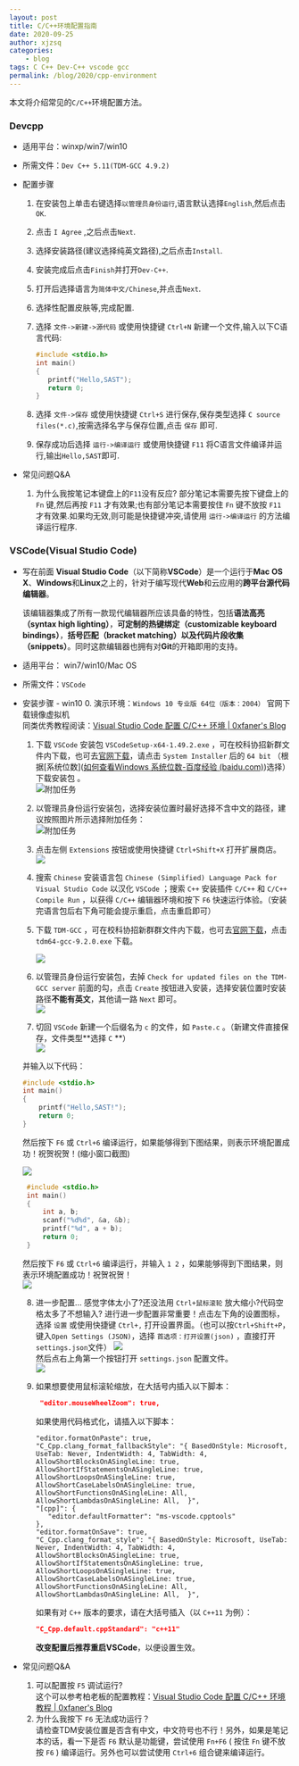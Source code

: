 ```yaml
---
layout: post
title: C/C++环境配置指南
date: 2020-09-25
author: xjzsq
categories:
    - blog
tags: C C++ Dev-C++ vscode gcc 
permalink: /blog/2020/cpp-environment
---
```


本文将介绍常见的`C/C++`环境配置方法。  

<!--more-->

### Devcpp

- 适用平台：winxp/win7/win10
- 所需文件：`Dev C++ 5.11(TDM-GCC 4.9.2)`
- 配置步骤
  
  1. 在安装包上单击右键选择`以管理员身份运行`,语言默认选择`English`,然后点击`OK`.
  
  2. 点击 `I Agree` ,之后点击`Next`.
  
  3. 选择安装路径(建议选择纯英文路径),之后点击`Install`.
  
  4. 安装完成后点击`Finish`并打开`Dev-C++`.
  
  5. 打开后选择语言为`简体中文/Chinese`,并点击`Next`.
  
  6. 选择性配置皮肤等,完成配置.
  
  7. 选择 `文件->新建->源代码` 或使用快捷键 `Ctrl+N` 新建一个文件,输入以下C语言代码:
  
     ``` c
     #include <stdio.h>
     int main()
     {
     	printf("Hello,SAST");
     	return 0;
     } 
     ```
     
   8. 选择 `文件->保存` 或使用快捷键 `Ctrl+S` 进行保存,保存类型选择 `C source files(*.c)`,按需选择名字与保存位置,点击 `保存` 即可.
  
   9. 保存成功后选择 `运行->编译运行` 或使用快捷键 `F11` 将C语言文件编译并运行,输出`Hello,SAST`即可.

- 常见问题Q&A
  
  1. 为什么我按笔记本键盘上的`F11`没有反应?
     部分笔记本需要先按下键盘上的 `Fn` 键,然后再按 `F11` 才有效果;也有部分笔记本需要按住 `Fn` 键不放按 `F11` 才有效果.如果均无效,则可能是快捷键冲突,请使用 `运行->编译运行` 的方法编译运行程序.

### VSCode(Visual Studio Code)
- 写在前面
  **Visual Studio Code**（以下简称**VSCode**）是一个运行于**Mac OS X**、**Windows**和**Linux**之上的，针对于编写现代**Web**和云应用的**跨平台源代码编辑器**。
  
  该编辑器集成了所有一款现代编辑器所应该具备的特性，包括**语法高亮（syntax high lighting）**，**可定制的热键绑定（customizable keyboard bindings）**，**括号匹配（bracket matching）**以及**代码片段收集（snippets）**。同时这款编辑器也拥有对**Git**的开箱即用的支持。
  
  
  
- 适用平台： win7/win10/Mac OS  

- 所需文件：`VSCode`

- 安装步骤 - win10
  0. 演示环境：`Windows 10 专业版 64位（版本：2004）` 官网下载镜像虚拟机  
   同类优秀教程阅读：[Visual Studio Code 配置 C/C++ 环境 | 0xfaner's Blog](https://0xfaner.top/posts/vscode-config/#more)
  
  1. 下载 `VSCode` 安装包  `VSCodeSetup-x64-1.49.2.exe` ，可在校科协招新群文件内下载，也可去[官网下载](https://code.visualstudio.com/#alt-downloads)，请点击 `System Installer` 后的 `64 bit` （根据[系统位数]([如何查看Windows 系统位数-百度经验 (baidu.com)](https://jingyan.baidu.com/article/27fa73265ed13046f8271f19.html))选择）下载安装包 。  
     ![附加任务](/info/assets/img/blog/c-environment/download.png)
     
  2. 以管理员身份运行安装包，选择安装位置时最好选择不含中文的路径，建议按照图片所示选择附加任务：  
     ![附加任务](/info/assets/img/blog/c-environment/附加任务.png)  
     
  3. 点击左侧 `Extensions` 按钮或使用快捷键 `Ctrl+Shift+X` 打开扩展商店。  
     ![](/info/assets/img/blog/c-environment/插件.png)
     
  4. 搜索 `Chinese` 安装语言包 `Chinese (Simplified) Language Pack for Visual Studio Code` 以汉化 `VSCode` ；搜索 `C++` 安装插件 `C/C++` 和 `C/C++ Compile Run` ，以获得 `C/C++` 编辑器环境和按下 `F6` 快速运行体验。（安装完语言包后右下角可能会提示重启，点击重启即可）   
  
  5. 下载 `TDM-GCC` ，可在校科协招新群群文件内下载，也可去[官网下载](https://jmeubank.github.io/tdm-gcc/download/)，点击 `tdm64-gcc-9.2.0.exe` 下载。  
     
     ![](/info/assets/img/blog/c-environment/mingw下载.png) 
     
  6. 以管理员身份运行安装包，去掉 `Check for updated files on the TDM-GCC server` 前面的勾，点击 `Create` 按钮进入安装，选择安装位置时安装路径**不能有英文**，其他请一路 `Next` 即可。  
     ![](/info/assets/img/blog/c-environment/TDM-GCC.png)
  
  7. 切回 `VSCode` 新建一个后缀名为 `c` 的文件，如 `Paste.c` 。（新建文件直接保存，文件类型**选择 `C` **）  
     ![](/info/assets/img/blog/c-environment/newfile.png)  
  
  并输入以下代码：  
  
     ``` c
     #include <stdio.h>
     int main()
     {
         printf("Hello,SAST!");
         return 0;
     }
     ```
   然后按下 `F6` 或 `Ctrl+6` 编译运行，如果能够得到下图结果，则表示环境配置成功！祝贺祝贺！(缩小窗口截图)  
  
     ![](/info/assets/img/blog/c-environment/hello,sast.png)  
     ``` c
      #include <stdio.h>
      int main()
      {
          int a, b;
          scanf("%d%d", &a, &b);
          printf("%d", a + b);
          return 0;
      }
     ```
     然后按下 `F6` 或 `Ctrl+6` 编译运行，并输入 `1 2` ，如果能够得到下图结果，则表示环境配置成功！祝贺祝贺！  
     ![](/info/assets/img/blog/c-environment/a+b.png)
  
  8. 进一步配置...
     感觉字体太小了?还没法用 `Ctrl+鼠标滚轮` 放大缩小?代码空格太多了不想输入?  进行进一步配置非常重要！点击左下角的设置图标，选择 `设置` 或使用快捷键 `Ctrl+,` 打开设置界面。（也可以按`Ctrl+Shift+P`，键入`Open Settings (JSON)`，选择 `首选项：打开设置(json)` ，直接打开 `settings.json`文件）
     ![](/info/assets/img/blog/c-environment/opensetting.png)  
     然后点右上角第一个按钮打开 `settings.json` 配置文件。  
     ![](/info/assets/img/blog/c-environment/setting.png)
  
  9. 如果想要使用鼠标滚轮缩放，在大括号内插入以下脚本：  
     ``` json
      "editor.mouseWheelZoom": true,
     ```
     如果使用代码格式化，请插入以下脚本：
     ```text
     "editor.formatOnPaste": true,
     "C_Cpp.clang_format_fallbackStyle": "{ BasedOnStyle: Microsoft, UseTab: Never, IndentWidth: 4, TabWidth: 4, AllowShortBlocksOnASingleLine: true, AllowShortIfStatementsOnASingleLine: true, AllowShortLoopsOnASingleLine: true, AllowShortCaseLabelsOnASingleLine: true, AllowShortFunctionsOnASingleLine: All, AllowShortLambdasOnASingleLine: All,  }",
     "[cpp]": {
     	"editor.defaultFormatter": "ms-vscode.cpptools"
     },
     "editor.formatOnSave": true,
     "C_Cpp.clang_format_style": "{ BasedOnStyle: Microsoft, UseTab: Never, IndentWidth: 4, TabWidth: 4, AllowShortBlocksOnASingleLine: true, AllowShortIfStatementsOnASingleLine: true, AllowShortLoopsOnASingleLine: true, AllowShortCaseLabelsOnASingleLine: true, AllowShortFunctionsOnASingleLine: All, AllowShortLambdasOnASingleLine: All,  }",
     ```
     如果有对 `C++` 版本的要求，请在大括号插入（以 `C++11` 为例）：
  
     ```json
     "C_Cpp.default.cppStandard": "c++11"
     ```
     **改变配置后推荐重启VSCode**，以便设置生效。
- 常见问题Q&A

  1. 可以配置按 `F5` 调试运行?  
     这个可以参考柏老板的配置教程：[Visual Studio Code 配置 C/C++ 环境教程 | 0xfaner's Blog](https://blog.0xfaner.top/posts/vscode-cpp-config/)
  2. 为什么我按下 `F6` 无法成功运行？  
     请检查TDM安装位置是否含有中文，中文符号也不行！另外，如果是笔记本的话，看一下是否 `F6` 默认是功能键，尝试使用 `Fn+F6` ( 按住 `Fn` 键不放按 `F6` ) 编译运行。另外也可以尝试使用 `Ctrl+6` 组合键来编译运行。  

